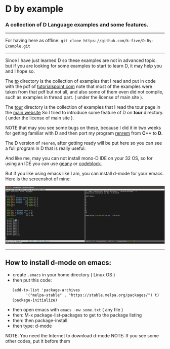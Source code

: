# D by example
### A collection of D Language examples and some features.

---

For having here as offline:
`git clone https://github.com/k-five/D-By-Example.git`

---


Since I have just learned D so these examples are not in advanced topic.
but if you are looking for some examples to start to learn D, it may
help you and I hope so.

The [tp](https://github.com/k-five/D-By-Example/tree/master/tp) directory is the collection of examples that I read and put in code with the pdf of [tutorialspoint.com](http://www.tutorialspoint.com/d_programming/)
note that most of the examples were taken from that pdf but not all, and also some of them even did not compile,
such as examples in thread part. ( under the license of main site ).

The [tour](https://github.com/k-five/D-By-Example/tree/master/tour) directory is the collection of examples that I read the tour page in the [main website](https://tour.dlang.org)
So I tried to introduce some feature of D on **tour** directory. ( under the license of main site ).

NOTE that may you see some bugs on these, because I did it in two weeks for getting familiar with D and then port my program
[renrem](https://github.com/k-five/renrem) from **C++** to **D**.

The D version of `renrem`, after getting ready will be put here so you can see a full program in D that is really useful.

And like me, may you can not install mono-D IDE on your 32 OS, so for using an IDE you can use [geany](http://www.geany.org/) or [codeblock](http://www.codeblocks.org/).

But if you like using emacs like I am, you can install d-mode for your emacs.
Here is the screenshot of mine:

![d-mode_on_emacs](https://github.com/k-five/D-By-Example/blob/master/dlang.png)

---

## How to install d-mode on emacs:
- create `.emacs` in your home directory ( Linux OS )
- then put this code:

```(require 'package)
   (add-to-list 'package-archives
         '("melpa-stable" . "https://stable.melpa.org/packages/") t)
   (package-initialize)
   ```


- then open emacs with `emacs -nw some.txt` ( any file )
- then: M-x package-list-packages to get to the package listing
- then: then package-install
- then type: d-mode

NOTE: You need the Internet to download d-mode
NOTE: If you see some other codes, put it before them
